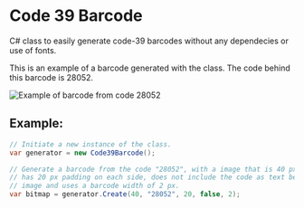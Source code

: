 # Code 39 Barcode

C# class to easily generate code-39 barcodes without any dependecies or use of fonts.

This is an example of a barcode generated with the class. The code behind this barcode is 28052.

![Example of barcode from code 28052](https://raw.githubusercontent.com/nagilum/Code39Barcode/master/example-28052.png)

## Example:

```csharp
// Initiate a new instance of the class.
var generator = new Code39Barcode();

// Generate a barcode from the code "28052", with a image that is 40 px height,
// has 20 px padding on each side, does not include the code as text below the
// image and uses a barcode width of 2 px.
var bitmap = generator.Create(40, "28052", 20, false, 2);
```
